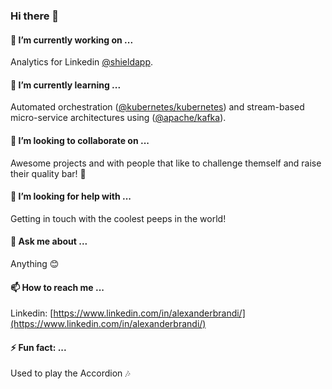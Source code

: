 ### Hi there 👋

#### 🔭 I’m currently working on ...
Analytics for Linkedin [@shieldapp](https://github.com/shieldapp).

#### 🌱 I’m currently learning ...
Automated orchestration ([@kubernetes/kubernetes](https://github.com/kubernetes/kubernetes)) and stream-based micro-service architectures using ([@apache/kafka](https://github.com/apache/kafka)).

#### 👯 I’m looking to collaborate on ...
Awesome projects and with people that like to challenge themself and raise their quality bar! 💪

#### 🤔 I’m looking for help with ...
Getting in touch with the coolest peeps in the world!

#### 💬 Ask me about ...
Anything 😊

#### 📫 How to reach me ...
Linkedin: [https://www.linkedin.com/in/alexanderbrandi/](https://www.linkedin.com/in/alexanderbrandi/)

#### ⚡ Fun fact: ...
Used to play the Accordion 🎶

<!--
**brandicph/brandicph** is a ✨ _special_ ✨ repository because its `README.md` (this file) appears on your GitHub profile.

Here are some ideas to get you started:

- 🔭 I’m currently working on ...
- 🌱 I’m currently learning ...
- 👯 I’m looking to collaborate on ...
- 🤔 I’m looking for help with ...
- 💬 Ask me about ...
- 📫 How to reach me: ...
- 😄 Pronouns: ...
- ⚡ Fun fact: ...
-->
